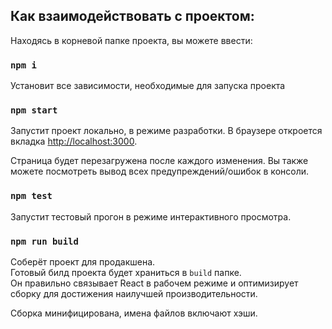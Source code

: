 ## Как взаимодействовать с проектом:

Находясь в корневой папке проекта, вы можете ввести:

### `npm i`

Установит все зависимости, необходимые для запуска проекта

### `npm start`

Запустит проект локально, в режиме разработки.
В браузере откроется вкладка [http://localhost:3000](http://localhost:3000).

Страница будет перезагружена после каждого изменения.
Вы также можете посмотреть вывод всех предупреждений/ошибок в консоли.

### `npm test`

Запустит тестовый прогон в режиме интерактивного просмотра.

### `npm run build`

Соберёт проект для продакшена.\
Готовый билд проекта будет храниться в `build` папке.\
Он правильно связывает React в рабочем режиме и оптимизирует сборку для достижения наилучшей производительности.

Сборка минифицирована, имена файлов включают хэши.
